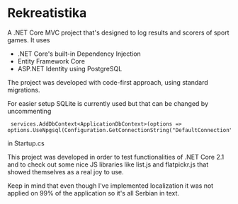 # Rekreatistika
A .NET Core MVC project that's designed to log results and scorers of sport games. It uses 

- .NET Core's built-in Dependency Injection
- Entity Framework Core
- ASP.NET Identity using PostgreSQL

The project was developed with code-first approach, using standard migrations.

For easier setup SQLite is currently used but that can be changed by uncommenting 
```
 services.AddDbContext<ApplicationDbContext>(options => options.UseNpgsql(Configuration.GetConnectionString("DefaultConnection")));
```
in Startup.cs

This project was developed in order to test functionalities of .NET Core 2.1 and to check out some nice JS libraries like
list.js and flatpickr.js that showed themselves as a real joy to use.

Keep in mind that even though I've implemented localization it was not applied on 99% of the application so it's all Serbian in text.
